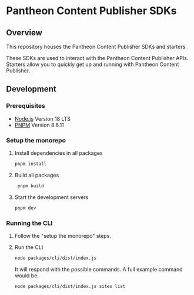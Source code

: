# Pantheon Content Publisher SDKs

## Overview

This repository houses the Pantheon Content Publisher SDKs and starters.

These SDKs are used to interact with the Pantheon Content Publisher APIs. Starters
allow you to quickly get up and running with Pantheon Content Publisher.

## Development

### Prerequisites

- [Node.js](https://nodejs.org/en/) Version 18 LTS
- [PNPM](https://pnpm.io/) Version 8.6.11

### Setup the monorepo

1. Install dependencies in all packages

   ```sh
   pnpm install
   ```

2. Build all packages

   ```sh
    pnpm build
   ```

3. Start the development servers

   ```sh
   pnpm dev
   ```

### Running the CLI

1. Follow the "setup the monorepo" steps.

2. Run the CLI

   ```sh
   node packages/cli/dist/index.js
   ```

   It will respond with the possible commands. A full example command would be:

   ```sh
   node packages/cli/dist/index.js sites list
   ```
